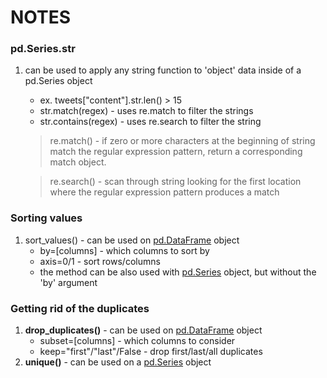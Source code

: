 # NOTES



### pd.Series.str
1. can be used to apply any string function to 'object' data inside of a pd.Series object
    - ex. tweets["content"].str.len() > 15
    - str.match(regex) - uses re.match to filter the strings
    - str.contains(regex) - uses re.search to filter the string
    > re.match() - if zero or more characters at the beginning of string match the regular expression pattern, return a corresponding match object.

    > re.search() - scan through string looking for the first location where the regular expression pattern produces a match

### Sorting values
1. sort_values() - can be used on <u>pd.DataFrame</u> object
    - by=[columns] - which columns to sort by
    - axis=0/1 - sort rows/columns
    - the method can be also used with <u>pd.Series</u> object, but without the 'by' argument

### Getting rid of the duplicates

1. **drop_duplicates()** - can be used on <u>pd.DataFrame</u> object
    - subset=[columns] - which columns to consider
    - keep="first"/"last"/False - drop first/last/all duplicates
2. **unique()** - can be used on a <u>pd.Series</u> object
    

